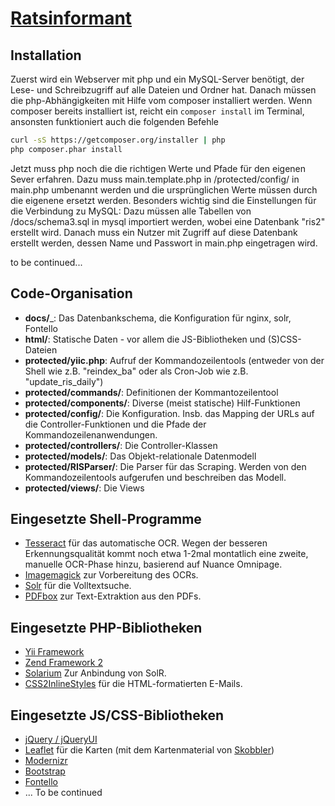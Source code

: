 [Ratsinformant](https://ratsinformant.de)
=========================================

Installation
------------------
Zuerst wird ein Webserver mit php und ein MySQL-Server benötigt, der Lese- und Schreibzugriff auf alle Dateien und Ordner hat.
Danach müssen die php-Abhängigkeiten mit Hilfe vom composer installiert werden. Wenn composer bereits installiert ist, reicht ein `composer install` im Terminal, ansonsten funktioniert auch die folgenden Befehle
```bash
curl -sS https://getcomposer.org/installer | php
php composer.phar install
```

Jetzt muss php noch die die richtigen Werte und Pfade für den eigenen Sever erfahren. Dazu muss main.template.php in /protected/config/ in main.php umbenannt werden und die ursprünglichen Werte müssen durch die eigenene ersetzt werden.
Besonders wichtig sind die Einstellungen für die Verbindung zu MySQL: Dazu müssen alle Tabellen von /docs/schema3.sql in mysql importiert werden, wobei eine Datenbank "ris2" erstellt wird. Danach muss ein Nutzer mit Zugriff auf diese Datenbank erstellt werden, dessen Name und Passwort in main.php eingetragen wird.

to be continued...

Code-Organisation
-----------------

* __docs/___: Das Datenbankschema, die Konfiguration für nginx, solr, Fontello
* __html/__: Statische Daten - vor allem die JS-Bibliotheken und (S)CSS-Dateien
* __protected/yiic.php__: Aufruf der Kommandozeilentools (entweder von der Shell wie z.B. "reindex_ba" oder als Cron-Job wie z.B. "update_ris_daily")
* __protected/commands/__: Definitionen der Kommantozeilentool
* __protected/components/__: Diverse (meist statische) Hilf-Funktionen
* __protected/config/__: Die Konfiguration. Insb. das Mapping der URLs auf die Controller-Funktionen und die Pfade der Kommandozeilenanwendungen.
* __protected/controllers/__: Die Controller-Klassen
* __protected/models/__: Das Objekt-relationale Datenmodell
* __protected/RISParser/__: Die Parser für das Scraping. Werden von den Kommandozeilentools aufgerufen und beschreiben das Modell.
* __protected/views/__: Die Views

Eingesetzte Shell-Programme
---------------------------
* [Tesseract](https://code.google.com/p/tesseract-ocr/) für das automatische OCR. Wegen der besseren Erkennungsqualität kommt noch etwa 1-2mal montatlich eine zweite, manuelle OCR-Phase hinzu, basierend auf Nuance Omnipage.
* [Imagemagick](http://www.imagemagick.org/) zur Vorbereitung des OCRs.
* [Solr](http://lucene.apache.org/solr/) für die Volltextsuche.
* [PDFbox](pdfbox.apache.org) zur Text-Extraktion aus den PDFs.

Eingesetzte PHP-Bibliotheken
----------------------------
* [Yii Framework](http://www.yiiframework.com/)
* [Zend Framework 2](http://framework.zend.com/)
* [Solarium](http://www.solarium-project.org/) Zur Anbindung von SolR.
* [CSS2InlineStyles](https://github.com/tijsverkoyen/CssToInlineStyles) für die HTML-formatierten E-Mails.

Eingesetzte JS/CSS-Bibliotheken
-------------------------------
* [jQuery / jQueryUI](http://www.jquery.com/)
* [Leaflet](http://leafletjs.com/) für die Karten (mit dem Kartenmaterial von [Skobbler](http://www.skobbler.com/))
* [Modernizr](http://modernizr.com/)
* [Bootstrap](http://getbootstrap.com/)
* [Fontello](http://fontello.com/)
* ... To be continued

